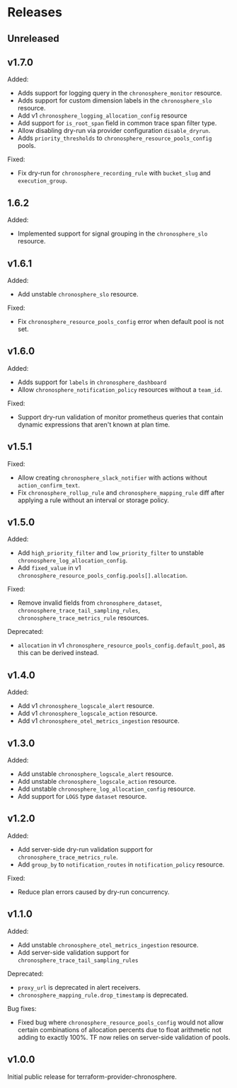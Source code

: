 # Releases

## Unreleased

## v1.7.0

Added:
* Adds support for logging query in the `chronosphere_monitor` resource.
* Adds support for custom dimension labels in the `chronosphere_slo` resource.
* Add v1 `chronosphere_logging_allocation_config` resource
* Add support for `is_root_span` field in common trace span filter type.
* Allow disabling dry-run via provider configuration `disable_dryrun`.
* Adds `priority_thresholds` to `chronosphere_resource_pools_config` pools.

Fixed:
* Fix dry-run for `chronosphere_recording_rule` with `bucket_slug` and `execution_group`.

## 1.6.2

Added:
* Implemented support for signal grouping in the `chronosphere_slo` resource.

## v1.6.1

Added:
* Add unstable `chronosphere_slo` resource.

Fixed:
* Fix `chronosphere_resource_pools_config` error when default pool is not set.

## v1.6.0

Added:
* Adds support for `labels` in `chronosphere_dashboard`
* Allow `chronosphere_notification_policy` resources without a `team_id`.

Fixed:
* Support dry-run validation of monitor prometheus queries that contain
  dynamic expressions that aren't known at plan time.

## v1.5.1

Fixed:
 * Allow creating `chronosphere_slack_notifier` with actions without `action_confirm_text`.
 * Fix `chronosphere_rollup_rule` and `chronosphere_mapping_rule` diff after applying
   a rule without an interval or storage policy.

## v1.5.0

Added:
* Add `high_priority_filter` and `low_priority_filter` to unstable `chronosphere_log_allocation_config`.
* Add `fixed_value` in v1 `chronosphere_resource_pools_config.pools[].allocation`.

Fixed:
* Remove invalid fields from `chronosphere_dataset`, `chronosphere_trace_tail_sampling_rules`, `chronosphere_trace_metrics_rule` resources.

Deprecated:
* `allocation` in v1 `chronosphere_resource_pools_config.default_pool`, as this can be derived instead.

## v1.4.0

Added:
* Add v1 `chronosphere_logscale_alert` resource.
* Add v1 `chronosphere_logscale_action` resource.
* Add v1 `chronosphere_otel_metrics_ingestion` resource.

## v1.3.0

Added:
* Add unstable `chronosphere_logscale_alert` resource.
* Add unstable `chronosphere_logscale_action` resource.
* Add unstable `chronosphere_log_allocation_config` resource.
* Add support for `LOGS` type `dataset` resource.

## v1.2.0

Added:
 * Add server-side dry-run validation support for `chronosphere_trace_metrics_rule`.
 * Add `group_by` to `notification_routes` in `notification_policy` resource.

Fixed:
 * Reduce plan errors caused by dry-run concurrency.

## v1.1.0

Added:
 * Add unstable `chronosphere_otel_metrics_ingestion` resource.
 * Add server-side validation support for `chronosphere_trace_tail_sampling_rules`

Deprecated:
 * `proxy_url` is deprecated in alert receivers.
 * `chronosphere_mapping_rule.drop_timestamp` is deprecated.

Bug fixes:
* Fixed bug where `chronosphere_resource_pools_config` would not allow certain combinations
  of allocation percents due to float arithmetic not adding to exactly 100%. TF now relies
  on server-side validation of pools.

## v1.0.0

Initial public release for terraform-provider-chronosphere.
